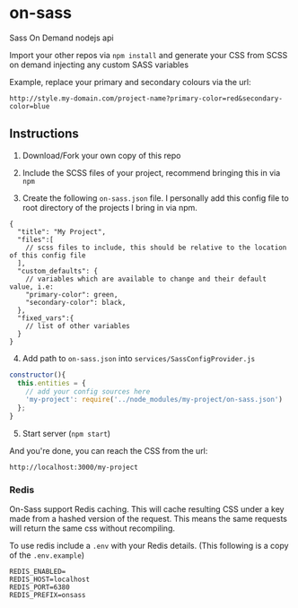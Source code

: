 # on-sass

Sass On Demand nodejs api

Import your other repos via `npm install` and generate your CSS from SCSS on demand injecting any custom SASS variables

Example, replace your primary and secondary colours via the url: 
```
http://style.my-domain.com/project-name?primary-color=red&secondary-color=blue
```

## Instructions

1. Download/Fork your own copy of this repo

2. Include the SCSS files of your project, recommend bringing this in via `npm`

3. Create the following `on-sass.json` file.  I personally add this config file to root directory of the projects I bring in via npm.
```
{
  "title": "My Project",
  "files":[
    // scss files to include, this should be relative to the location of this config file
  ],
  "custom_defaults": {
    // variables which are available to change and their default value, i.e:
    "primary-color": green,
    "secondary-color": black,
  },
  "fixed_vars":{
    // list of other variables 
  }
}
```

4. Add path to `on-sass.json` into `services/SassConfigProvider.js`

```js
constructor(){
  this.entities = {
    // add your config sources here
    'my-project': require('../node_modules/my-project/on-sass.json')
  };
}
```

5. Start server (`npm start`)

And you're done, you can reach the CSS from the url:

`http://localhost:3000/my-project`

### Redis
On-Sass support Redis caching. This will cache resulting CSS under a key made from a hashed version of the request.
This means the same requests will return the same css without recompiling.

To use redis include a `.env` with your Redis details.  (This following is a copy of the `.env.example`)
```.env
REDIS_ENABLED=
REDIS_HOST=localhost
REDIS_PORT=6380
REDIS_PREFIX=onsass
```
